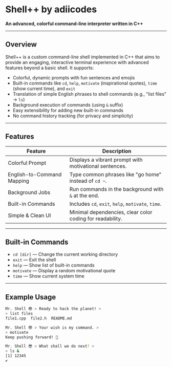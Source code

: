# Shell++ by adiicodes

**An advanced, colorful command-line interpreter written in C++**

---

## Overview

Shell++ is a custom command-line shell implemented in C++ that aims to provide an engaging, interactive terminal experience with advanced features beyond a basic shell. It supports:

- Colorful, dynamic prompts with fun sentences and emojis  
- Built-in commands like `cd`, `help`, `motivate` (inspirational quotes), `time` (show current time), and `exit`  
- Translation of simple English phrases to shell commands (e.g., "list files" → `ls`)  
- Background execution of commands (using `&` suffix)  
- Easy extensibility for adding new built-in commands  
- No command history tracking (for privacy and simplicity)

---

## Features

| Feature                   | Description                                             |
|---------------------------|---------------------------------------------------------|
| Colorful Prompt           | Displays a vibrant prompt with motivational sentences.  |
| English-to-Command Mapping| Type common phrases like "go home" instead of `cd ~`.   |
| Background Jobs           | Run commands in the background with `&` at the end.     |
| Built-in Commands         | Includes `cd`, `exit`, `help`, `motivate`, `time`.      |
| Simple & Clean UI         | Minimal dependencies, clear color coding for readability.|

---

## Built-in Commands

- `cd [dir]` — Change the current working directory  
- `exit` — Exit the shell  
- `help` — Show list of built-in commands  
- `motivate` — Display a random motivational quote  
- `time` — Show current system time  

---

## Example Usage

```bash
Mr. Shell 😎 > Ready to hack the planet! >
> list files
file1.cpp  file2.h  README.md

Mr. Shell 😎 > Your wish is my command. >
> motivate
Keep pushing forward! 🚀

Mr. Shell 😎 > What shall we do next? >
> ls &
[1] 12345
✔
